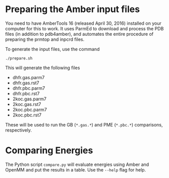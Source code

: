 Preparing the Amber input files
===============================

You need to have AmberTools 16 (released April 30, 2016) installed on your
computer for this to work. It uses ParmEd to download and process the PDB files
(in addition to pdb4amber), and automates the entire procedure of preparing the
prmtop and inpcrd files.

To generate the input files, use the command

```
./prepare.sh
```

This will generate the following files

- dhfr.gas.parm7
- dhfr.gas.rst7
- dhfr.pbc.parm7
- dhfr.pbc.rst7
- 2koc.gas.parm7
- 2koc.gas.rst7
- 2koc.pbc.parm7
- 2koc.pbc.rst7

These will be used to run the GB (``*.gas.*``) and PME (``*.pbc.*``)
comparisons, respectively.

Comparing Energies
==================

The Python script ``compare.py`` will evaluate energies using Amber and OpenMM
and put the results in a table.  Use the ``--help`` flag for help.
